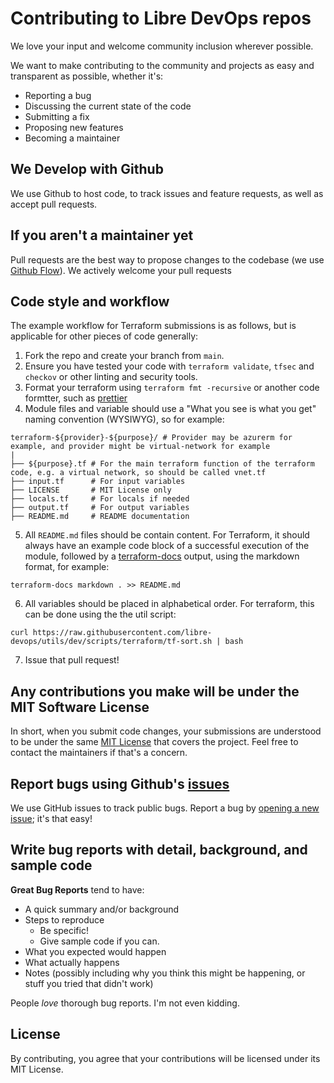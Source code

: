 # Contributing to Libre DevOps repos
We love your input and welcome community inclusion wherever possible. 

We want to make contributing to the community and projects as easy and transparent as possible, whether it's:

- Reporting a bug
- Discussing the current state of the code
- Submitting a fix
- Proposing new features
- Becoming a maintainer

## We Develop with Github
We use Github to host code, to track issues and feature requests, as well as accept pull requests.

## If you aren't a maintainer yet
Pull requests are the best way to propose changes to the codebase (we use [Github Flow](https://guides.github.com/introduction/flow/index.html)). We actively welcome your pull requests

## Code style and workflow
The example workflow for Terraform submissions is as follows, but is applicable for other pieces of code generally:
1. Fork the repo and create your branch from `main`.
2. Ensure you have tested your code with `terraform validate`, `tfsec` and `checkov` or other linting and security tools.
3. Format your terraform using `terraform fmt -recursive` or another code formtter, such as [prettier](https://prettier.io/)
4. Module files and variable should use a "What you see is what you get" naming convention (WYSIWYG), so for example:
```shell
terraform-${provider}-${purpose}/ # Provider may be azurerm for example, and provider might be virtual-network for example
|
├── ${purpose}.tf # For the main terraform function of the terraform code, e.g. a virtual network, so should be called vnet.tf
├── input.tf      # For input variables
├── LICENSE       # MIT License only
├── locals.tf     # For locals if needed
├── output.tf     # For output variables
├── README.md     # README documentation
```
5. All `README.md` files should be contain content.  For Terraform, it should always have an example code block of a successful execution of the module, followed by a [terraform-docs](https://github.com/terraform-docs/terraform-docs) output, using the markdown format, for example:

```shell
terraform-docs markdown . >> README.md
```

6. All variables should be placed in alphabetical order.  For terraform, this can be done using the the util script:
```shell
curl https://raw.githubusercontent.com/libre-devops/utils/dev/scripts/terraform/tf-sort.sh | bash
```
7. Issue that pull request!

## Any contributions you make will be under the MIT Software License
In short, when you submit code changes, your submissions are understood to be under the same [MIT License](http://choosealicense.com/licenses/mit/) that covers the project. Feel free to contact the maintainers if that's a concern.

## Report bugs using Github's [issues](https://github.com/briandk/transcriptase-atom/issues)
We use GitHub issues to track public bugs. Report a bug by [opening a new issue](); it's that easy!

## Write bug reports with detail, background, and sample code

**Great Bug Reports** tend to have:

- A quick summary and/or background
- Steps to reproduce
  - Be specific!
  - Give sample code if you can. 
- What you expected would happen
- What actually happens
- Notes (possibly including why you think this might be happening, or stuff you tried that didn't work)

People *love* thorough bug reports. I'm not even kidding.


## License
By contributing, you agree that your contributions will be licensed under its MIT License.